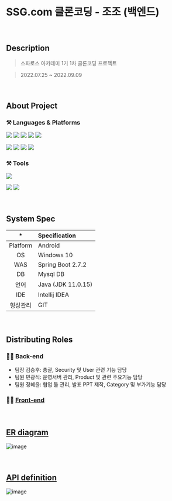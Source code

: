 # SSG.com 클론코딩  - 조조 (백엔드)
  
  
  
  
　  
## Description

> 스파로스 아카데미 1기 1차 클론코딩 프로젝트

> 2022.07.25 ~ 2022.09.09  
  
  
  
  
　  
## About Project
### ⚒ Languages & Platforms
<img src="https://img.shields.io/badge/Java-007396?&style=for-the-badge&logo=Java&logoColor=white"/></a>
<img src="https://img.shields.io/badge/mysql-4479A1?style=for-the-badge&logo=mysql&logoColor=white"></a>
<img src="https://img.shields.io/badge/Spring%20Boot-6DB33F?style=for-the-badge&logo=Spring%20Boot&logoColor=white"> </a>
<img src="https://img.shields.io/badge/Spring%20Security-6DB33F?style=for-the-badge&logo=Spring%20Security&logoColor=white"></a>
<img src="https://img.shields.io/badge/JSON%20Web%20Tokens-000000?style=for-the-badge&logo=JSON%20Web%20Tokens&logoColor=white"></a>

<img src="https://img.shields.io/badge/Amazon%20AWS-232F3E?style=for-the-badge&logo=Amazon%20AWS&logoColor=white"></a>
<img src="https://img.shields.io/badge/Amazon%20S3-569A31?style=for-the-badge&logo=Amazon%20S3&logoColor=white"></a>
<img src="https://img.shields.io/badge/Amazon%20EC2-FF9900?style=for-the-badge&logo=Amazon%20EC2&logoColor=white"></a>
<img src="https://img.shields.io/badge/Amazon%20RDS-527FFF?style=for-the-badge&logo=Amazon%20RDS&logoColor=white">



### ⚒ Tools
<img src="https://img.shields.io/badge/IntelliJ%20IDEA-000000?&style=for-the-badge&logo=IntelliJ%20IDEA&logoColor=white"/> </a>


<img src="https://img.shields.io/badge/Git-F05032?&style=for-the-badge&logo=Git&logoColor=white"/> </a>
<img src="https://img.shields.io/badge/Postman-FF6C37?&style=for-the-badge&logo=Postman&logoColor=white"/>
  
  
  
  
　  
## System Spec

| * | Specification |
|:------:| :- |
| Platform | Android |
| OS | Windows 10 |
| WAS | Spring Boot 2.7.2 |
| DB | Mysql DB  |
| 언어 | Java (JDK 11.0.15) |
| IDE | Intellij IDEA |
| 형상관리 | GIT |
  
  
  
  
　  
## Distributing Roles
### 👨‍💻 Back-end
* 팀장 김승후: 총괄, Security 및 User 관련 기능 담당
* 팀원 민광식: 운영서버 관리, Product 및 관련 주요기능 담당
* 팀원 정혜윤: 협업 툴 관리, 발표 PPT 제작, Category 및 부가기능 담당



### 👨‍💻 [Front-end](https://github.com/Thegirlwholeaptthroughtime/jojo_cloneproject_front)
  
  
  
  
　  
## [ER diagram](https://www.erdcloud.com/d/xp3SgQBEqHSjAohSq)
![image](https://user-images.githubusercontent.com/60650967/188565314-7512a89e-b559-4bc3-a555-82889bd3d6db.png)
  
  
  
  
　  
## [API definition](https://docs.google.com/spreadsheets/d/1hM8PR1Gooo6hjINPKSwMS9sOXrUBAVZxQLKrA-TetUg/edit#gid=2003183701)
![image](https://user-images.githubusercontent.com/60650967/188569621-e5bf9585-63a0-45f5-80fa-195457097604.png)
